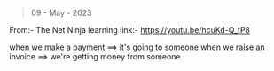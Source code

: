 > 09 - May - 2023

From:- The Net Ninja
learning link:- https://youtu.be/hcuKd-Q_tP8 

when we make a payment ==> it's going to someone 
when we raise an invoice ==> we're getting money from someone